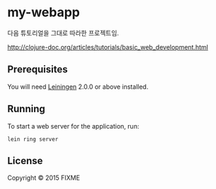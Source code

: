 # my-webapp

다음 튜토리얼을 그대로 따라한 프로젝트임. 

http://clojure-doc.org/articles/tutorials/basic_web_development.html 

## Prerequisites

You will need [Leiningen][] 2.0.0 or above installed.

[leiningen]: https://github.com/technomancy/leiningen

## Running

To start a web server for the application, run:

    lein ring server

## License

Copyright © 2015 FIXME
